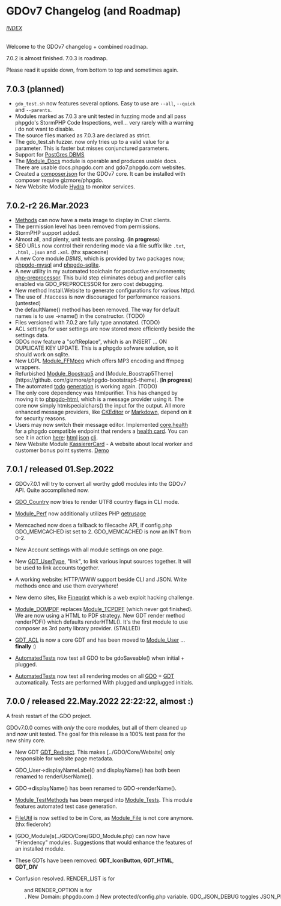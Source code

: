 # GDOv7 Changelog (and Roadmap)

###### [INDEX](./__GDO7_INDEX.md)

Welcome to the GDOv7 changelog + combined roadmap.

7.0.2 is almost finished. 7.0.3 is roadmap.

Please read it upside down, from bottom to top and sometimes again.

## 7.0.3 (**planned**)

- `gdo_test.sh` now features several options. Easy to use are `--all`, `--quick` and `--parents`.
- Modules marked as 7.0.3 are unit tested in fuzzing mode and all pass phpgdo's StormPHP Code Inspections, well... very rarely with a warning i do not want 
  to disable.
- The source files marked as 7.0.3 are declared as strict.
- The gdo_test.sh fuzzer. now only tries up to a valid value for a parameter. This is faster but misses conjunctured parameters.
- Support for [PostGres DBMS](https:////github.com/gizmore/phpgdo-dbms-mysql)
- The [Module_Docs](https://github.com/gizmore/phpgdo-docs) module is operable and produces usable docs.
  . There are usable docs.phpgdo.com and gdo7.phpgdo.com websites.
- Created a [composer.json](../composer.json) for the GDOv7 core. It can be installed with composer require gizmore/phpgdo.
- New Website Module [Hydra](https://github.com/gizmore/phpgdo-hydra) to monitor services.


## 7.0.2-r2 26.Mar.2023

- [Methods](../GDO/Core/Method.php) can now have a meta image to display in Chat clients.
- The permission level has been removed from permissions.
- StormPHP support added.
- Almost all, and plenty, unit tests are passing. (**in progress**)
- SEO URLs now control their rendering mode via a file suffix like `.txt`, `.html`, `.json` and `.xml`. (thx spaceone)
- A new Core module *DBMS*, which is provided by two packages now; [phpgdo-mysql](https://github.com/gizmore/phpgdo-mysql)
  and [phpgdo-sqlite](https://github.com/gizmore/phpgdo-sqlite).
- A new utility in my automated toolchain for productive environments; [php-preprocessor](https://github.com/gizmore/php-preprocessor). This build
  step eliminates debug and profiler calls enabled via GDO_PREPROCESSOR for zero cost debugging.
- New method Install.Website to generate configurations for various httpd.
- The use of .htaccess is now discouraged for performance reasons. (untested)
- the defaultName() method has been removed. The way for default names is to use ->name() in the constructor. (TODO)
- Files versioned with 7.0.2 are fully type annotated. (TODO)
- ACL settings for user settings are now stored more efficiently beside the settings data.
- GDOs now feature a "softReplace", which is an INSERT ... ON DUPLICATE KEY UPDATE. This is a phpgdo sofware solution, so it should work on sqlite.
- New LGPL [Module_FFMpeg](https://github.com/gizmore/phpgdo-ffmpeg) which offers MP3 encoding and ffmpeg wrappers.
- Refurbished [Module_Boostrap5](https://github.com/gizmore/phpgdo-bootstrap5) and [Module_Boostrap5Theme](https://github.
  com/gizmore/phpgdo-bootstrap5-theme). (**In progress**)
- The automated [todo](../gdo_todo.sh) [generation](GDO7_TODO_AUTO.md) is working again. (TODO)
- The only core dependency was htmlpurifier. This has changed by moving it to [phpgdo-html](https://github.com/gizmore/phpgdo-html), which is a message provider
  using it. The core now simply htmlspecialchars() the input for the output. All more enhanced message providers,
  like [CKEditor](https://github.com/gizmore/phpgdo-ckeditor) or [Markdown](https://github.com/gizmore/phpgdo-markdown), depend on it for security reasons.
- Users may now switch their message editor.
  Implemented [core.health](https://github.com/gizmore/phpgdo/blob/main/GDO/Core/Method/Health.php) for a phpgdo compatible endpoint that renders
  a [health card](https://github.com/gizmore/phpgdo/blob/main/GDO/Core/GDT_HealthCard.php). You can see it in
  action [here](https://kassierercard.org/core/health): [html](https://kassierercard.org/core/health?_fmt=html&_ajax=1) [json](https://kassierercard.org/core/health?_fmt=json) [cli](https://kassierercard.org/core/health?_fmt=cli).
- New Website Module [KassiererCard](https://github.com/gizmore/phpgdo-kassierer-card) - A website about local worker and customer bonus point
  systems. [Demo](https://kassierercard.org)

## 7.0.1 / released 01.Sep.2022

- GDOv7.0.1 will try to convert all worthy gdo6 modules into the GDOv7 API. Quite accomplished now.

- [GDO_Country](https://github.com/gizmore/phpgdo-country/blob/main/GDO_Country.php#L93) now tries to render UTF8 country flags in CLI mode.

- [Module_Perf](../GDO/Perf/Module_Perf.php) now additionally utilizes PHP [getrusage](https://www.php.net/manual/en/function.getrusage.php)

- Memcached now does a fallback to filecache API, if config.php GDO_MEMCACHED ist set to 2. GDO_MEMCACHED is now an INT from 0-2.

- New Account settings with all module settings on one page.

- New [GDT_UserType](../GDO/User/GDT_UserType.php), "link", to link various input sources together. It will be used to link accounts together.

- A working website: HTTP/WWW support beside CLI and JSON. Write methods once and use them everywhere!

- New demo sites, like [Fineprint](https://fineprint.phpgdo.com) which is a web exploit hacking challenge.

- [Module_DOMPDF](https://github.com/gizmore/phpgdo-dompdf) replaces [Module_TCPDPF](https://github.com/gizmore/phpgdo-dompdf) (which never got finished). We
  are now using a HTML to PDF strategy. New GDT render method renderPDF() which defaults renderHTML(). It's the first module to use composer as 3rd party
  library provider. (STALLED)

- [GDT_ACL](../GDO/User/GDT_ACL.php) is now a core GDT and
  has been moved to
  [Module_User](../GDO/User/Module_User.php) ... **finally** :)

- [AutomatedTests](../GDO/Tests/Test)
  now test all GDO to be gdoSaveable() when initial + plugged.

- [AutomatedTests](../GDO/Tests/Test)
  now test all rendering modes on all
  [GDO](./GDO7_GDO.md) + [GDT](./GDO7_GDT.md) automatically.
  Tests are performed With plugged and unplugged initials.

## 7.0.0 / released 22.May.2022 22:22:22, almost :)

A fresh restart of the GDO project.

GDOv7.0.0 comes with *only* the core modules, but all of them cleaned up and *now* unit tested. The goal for this release is a 100% test pass for the new shiny
core.

- New GDT [GDT_Redirect](../GDO/UI/GDT_Redirect.php). This makes [../GDO/Core/Website] only responsible for website page metadata.

- GDO_User->displayNameLabel() and displayName() has both been renamed to renderUserName().

- GDO->displayName() has been renamed to GDO->renderName().

- [Module_TestMethods](https://github.com/gizmore/gdo6-test-methods)
  has been merged into
  [Module_Tests](https://github.com/gizmore/phpgdo/tree/main/GDO/Tests).
  This module features automated test case generation.

- [FileUtil](../GDO/Util/FileUtil.php) is now settled to be in Core, as [Module_File](https://github.com/gizmore/phpgdo-file) is not core anymore. (thx
  flederohr)

- [GDO_Module]s(../GDO/Core/GDO_Module.php) can now have "Friendency" modules. Suggestions that would enhance the features of an installed module.

- These GDTs have been removed: **GDT_IconButton**, **GDT_HTML**, **GDT_DIV**

- Confusion resolved. RENDER_LIST is for <ul> and RENDER_OPTION is for <option>.

- New Domain: phpgdo.com :)

- New protected/config.php variable. GDO_JSON_DEBUG toggles JSON_PRETTY_PRINT globally. Defaults to false.

- [Filewalker](https://github.com/gizmore/php-filewalker) is an own package now, independent from any dependency.

- Support for the bower package manager has been dropped.

- [GDO_User](../GDO/User/GDO_User.php) got these fields moved to separate modules via module setting engine; user_email, user_country, user_credits,
  user_gender, user_real_name, user_password and more...

- [Module_Tests](https://github.com/gizmore/gdo6-tests) *is* now a core module. See [Module_TestMethods](https://github.com/gizmore/phpgdo-test-methods) for
  auto-generated testing. All test cases now pass for the very core and testing modules.

- [Module_Cronjob](https://github.com/gizmore/phpgdo-cronjob) is *not* a core module anymore.

- [Module_File](https://github.com/gizmore/phpgdo-file) is *not* a core module anymore. (thx flederohr)

- [Module_CSS](https://github.com/gizmore/phpgdo-css) is *not* a core module anymore.

- [Module_Javascript](https://github.com/gizmore/phpgdo-javascript) is *not* a core module anymore.

- [Module_Country](https://github.com/gizmore/phpgdo-country) is *not* a core module anymore.

- [Module_Mail](https://github.com/gizmore/phpgdo-mail) is *not* a core module anymore.

- [Module_Admin](https://github.com/gizmore/gdo6-admin) *is* now a core module.

- I am now making use of type annotations for scalar- and return values.

- The core has been rewritten with better CLI and Chatbots in mind.

- A slightly changed bunch of [core modules](../GDO). As their stuff is almost always needed anyway. These do not require an additional module repository.

- [Module_Websocket](https://github.com/gizmore/phpgdo-websocket/Module Websocket.php) makes now use of the new rendering method 
  `renderBinary` - seems 
  perfect to fuse websocket szenarios
  with a binary GDT driven protocol.

- There is no more global GDT_Response with hacks and quirks. Methods can return any GDT now. The response code is stored in Application.

- [Module_Mail](https://github.com/gizmore/phpgdo-mail) now takes care of all email setting and configuration stuff. Users can approve emails on their behalf.
  No more email stuff in [Module_Account](https://github.com/gizmore/phpgdo-account) or elsewhere. Similiar goes for other user settings like password or last
  activity.

- [Module_Mail](https://github.com/gizmore/phpgdo-mail) now needs a [Mailer Provider](https://github.com/gizmore/phpgdo-mailer) module to actually send mails. (
  TODO). Planned is to use own mailer until i find time to write a better 3rd party module.

- [GDT](../GDO/Core/GDT.php) start completely blank without any attributes now. This is important to be able to serve (P)lain(O)ld(O)bjects.

- [Methods](../GDO/Core/Method.php) may now return a GDT, a string or null/none.

- [GDO](../GDO/Core/GDO.php) now inherits from [GDT](../GDO/Core/GDT.php). This means you can return it as a result and call rendering on it.

- [New License](../LICENSE)! GDOv7 is now my exclusive own property. Of course you can still fork, use and enhance [GDOv6](https://github.com/gizmore/gdo6).
